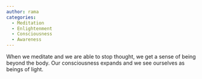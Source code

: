 ```yaml
---
author: rama
categories:
  - Meditation
  - Enlightenment
  - Consciousness
  - Awareness
---
```


When we meditate and we are able to stop thought, we get a sense of being beyond the body. Our consciousness expands and we see ourselves as beings of light.
